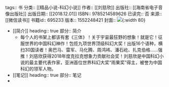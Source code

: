 tags:: 书
分类:: [[精品小说-科幻小说]]
作者:: [[刘慈欣]]
出版社:: [[海南省电子音像出版社]]
出版日期:: [[2018.12.01]]
ISBN:: 9785214589626
已读完:: 否
来源:: [[微信读书]]
书籍id:: 695233
版本:: 1552248421
封面:: ![](https://cdn.weread.qq.com/weread/cover/80/yuewen_695233/s_yuewen_6952331677562148.jpg){:width 80}

- [[简介]]
  heading:: true
  部分:: 简介
	- 每个人的书架上都该有套《三体》！关于宇宙最狂野的想象！就是它！征服世界的中国科幻神作！包揽九项世界顶级科幻大奖！出版16个语种，横扫30国读者！奥巴马、雷军、马化腾、周鸿袆、潘石屹、扎克伯格……强推！刘慈欣获得2018年度克拉克想象力贡献社会奖！刘慈欣是中国科幻小说的最主要代表作家，亚洲首位世界科幻大奖“雨果奖”得主，被誉为中国科幻的领军人物。
- [[笔记]]
  heading:: true
  部分:: 笔记
-